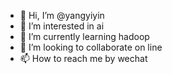 - 👋 Hi, I’m @yangyiyin
- 👀 I’m interested in ai
- 🌱 I’m currently learning hadoop
- 💞️ I’m looking to collaborate on line
- 📫 How to reach me by wechat

<!---
yangyiyin/yangyiyin is a ✨ special ✨ repository because its `README.md` (this file) appears on your GitHub profile.
You can click the Preview link to take a look at your changes.
--->
